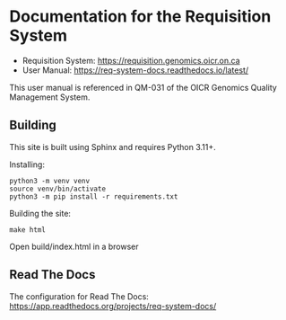 # Documentation for the Requisition System

* Requisition System: https://requisition.genomics.oicr.on.ca
* User Manual: https://req-system-docs.readthedocs.io/latest/

This user manual is referenced in QM-031 of the OICR Genomics Quality Management System.

## Building

This site is built using Sphinx and requires Python 3.11+.

Installing:

```
python3 -m venv venv
source venv/bin/activate
python3 -m pip install -r requirements.txt
```

Building the site:

```
make html
```

Open build/index.html in a browser

## Read The Docs

The configuration for Read The Docs: https://app.readthedocs.org/projects/req-system-docs/
